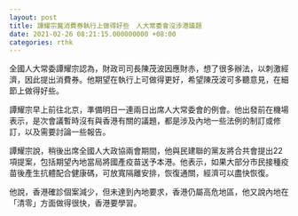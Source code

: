 ```yaml
---
layout: post
title: 譚耀宗冀消費券執行上做得好些　人大常委會沒涉港議題
date: 2021-02-26 08:21:15.000000000 +08:00
categories: rthk
---
```


全國人大常委譚耀宗認為，財政司司長陳茂波因應財赤，想了很多辦法，以刺激經濟，因此提出消費券。他期望在執行上可做得更好，希望陳茂波可多聽意見，在細節上做得好些。

譚耀宗早上前往北京，準備明日一連兩日出席人大常委會的例會。他出發前在機場表示，是次會議暫時沒有與香港有關的議題，都是涉及內地一些法例的制訂或修訂，以及需要討論一些報告。

譚耀宗說，稍後出席全國人大政協兩會期間，他與民建聯的黨友將合共會提出22項提案，包括期望內地當局將國產疫苗送予本港。他表示，如果大部分市民接種疫苗後產生抗體配合健康碼，可放寬隔離安排，恢復通關，經濟可以盡快恢復。

他說，香港確診個案減少，但未達到內地要求，香港仍屬高危地區，他又說內地在「清零」方面做得很快，香港要學習。
